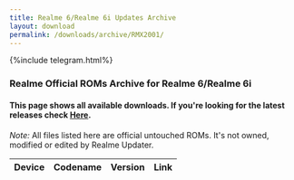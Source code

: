 ```yaml
---
title: Realme 6/Realme 6i Updates Archive
layout: download
permalink: /downloads/archive/RMX2001/
---
```


{%include telegram.html%}

<div class="col-12 mx-auto">
    <h3 class="title bg-light p-2 rounded">Realme Official ROMs Archive for Realme 6/Realme 6i</h3>
    <h4>This page shows all available downloads. If you're looking for the latest releases check
        <a href="/downloads/latest/RMX2001/">Here</a>.</h4>
    <p><i>Note: </i>All files listed here are official untouched ROMs.
        It's not owned, modified or edited by Realme Updater.</p>
    <div class="table-responsive-md" id="table-wrapper">
        <table id="downloads" class="display dt-responsive compact table table-striped table-hover table-sm">
            <thead class="thead-dark">
                <tr>
                    <th>Device</th>
                    <th>Codename</th>
                    <th>Version</th>
                    <th>Link</th>
                </tr>
            </thead>
            <script>loadArchive("RMX2001")</script>
        </table>
    </div>
</div>